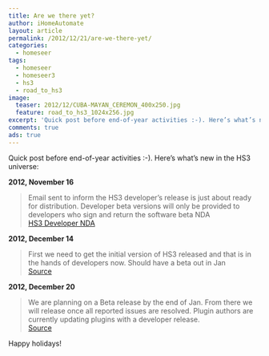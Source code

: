 ```yaml
---
title: Are we there yet?
author: iHomeAutomate
layout: article
permalink: /2012/12/21/are-we-there-yet/
categories:
  - homeseer
tags:
  - homeseer
  - homeseer3
  - hs3
  - road_to_hs3
image:
  teaser: 2012/12/CUBA-MAYAN_CEREMON_400x250.jpg
  feature: road_to_hs3_1024x256.jpg  
excerpt: 'Quick post before end-of-year activities :-). Here’s what’s new in the HS3 universe.'
comments: true
ads: true
---
```

Quick post before end-of-year activities :-). Here&#8217;s what&#8217;s new in the HS3 universe:

**2012, November 16**  

> Email sent to inform the HS3 developer&#8217;s release is just about ready for distribution. Developer beta versions will only be provided to developers who sign and return the software beta NDA  
[HS3 Developer NDA][1]

**2012, December 14**
  
> First we need to get the initial version of HS3 released and that is in the hands of developers now. Should have a beta out in Jan  
[Source][2]

**2012, December 20**
  
> We are planning on a Beta release by the end of Jan. From there we will release once all reported issues are resolved. Plugin authors are currently updating plugins with a developer release.  
[Source][3]

Happy holidays!

 [1]: http://www.homeseer.com/mdc/HS3-Developer-NDA.pdf
 [2]: http://board.homeseer.com/showpost.php?p=1044298&postcount=15
 [3]: http://board.homeseer.com/showpost.php?p=1045575&postcount=98
